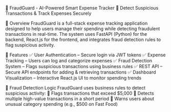 📄 FraudGuard - AI-Powered Smart Expense Tracker
🚀 Detect Suspicious Transactions & Track Expenses Securely

🔹 Overview
FraudGuard is a full-stack expense tracking application designed to help users manage their spending while detecting fraudulent transactions in real-time. The system uses FastAPI (Python) for the backend, React.js for the frontend, and integrates fraud detection rules to flag suspicious activity.

📌 Features
✅ User Authentication – Secure login via JWT tokens
✅ Expense Tracking – Users can log and categorize expenses
✅ Fraud Detection System – Flags suspicious transactions using business rules
✅ REST API – Secure API endpoints for adding & retrieving transactions
✅ Dashboard Visualization – Interactive React.js UI to monitor spending trends

📌 Fraud Detection Logic
FraudGuard uses business rules to detect suspicious activity: 🚨 Flags transactions that exceed $5,000
🚨 Detects multiple high-value transactions in a short period
🚨 Warns users about unusual category spending (e.g., $500 on Fast Food)
